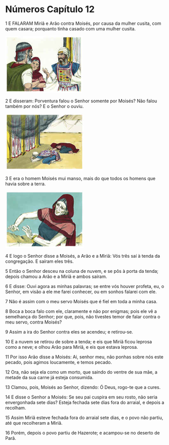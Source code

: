 # Números Capítulo 12

1	E FALARAM Miriã e Arão contra Moisés, por causa da mulher cusita, com quem casara; porquanto tinha casado com uma mulher cusita.

![](.img/04_Nu_12_01_RG.jpg)

2	E disseram: Porventura falou o Senhor somente por Moisés? Não falou também por nós? E o Senhor o ouviu.

![](.img/04_Nu_12_02_RG.jpg)

3	E era o homem Moisés mui manso, mais do que todos os homens que havia sobre a terra.

![](.img/04_Nu_12_03_RG.jpg)

4	E logo o Senhor disse a Moisés, a Arão e a Miriã: Vós três saí à tenda da congregação. E saíram eles três.

5	Então o Senhor desceu na coluna de nuvem, e se pôs à porta da tenda; depois chamou a Arão e a Miriã e ambos saíram.

6	E disse: Ouvi agora as minhas palavras; se entre vós houver profeta, eu, o Senhor, em visão a ele me farei conhecer, ou em sonhos falarei com ele.

7	Não é assim com o meu servo Moisés que é fiel em toda a minha casa.

8	Boca a boca falo com ele, claramente e não por enigmas; pois ele vê a semelhança do Senhor; por que, pois, não tivestes temor de falar contra o meu servo, contra Moisés?

9	Assim a ira do Senhor contra eles se acendeu; e retirou-se.

10	E a nuvem se retirou de sobre a tenda; e eis que Miriã ficou leprosa como a neve; e olhou Arão para Miriã, e eis que estava leprosa.

11	Por isso Arão disse a Moisés: Ai, senhor meu, não ponhas sobre nós este pecado, pois agimos loucamente, e temos pecado.

12	Ora, não seja ela como um morto, que saindo do ventre de sua mãe, a metade da sua carne já esteja consumida.

13	Clamou, pois, Moisés ao Senhor, dizendo: Ó Deus, rogo-te que a cures.

14	E disse o Senhor a Moisés: Se seu pai cuspira em seu rosto, não seria envergonhada sete dias? Esteja fechada sete dias fora do arraial, e depois a recolham.

15	Assim Miriã esteve fechada fora do arraial sete dias, e o povo não partiu, até que recolheram a Miriã.

16	Porém, depois o povo partiu de Hazerote; e acampou-se no deserto de Parã.

